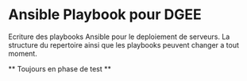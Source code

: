 Ansible Playbook pour DGEE
==========================

Ecriture des playbooks Ansible pour le deploiement de serveurs.
La structure du repertoire ainsi que les playbooks peuvent changer a tout moment.

** Toujours en phase de test **
